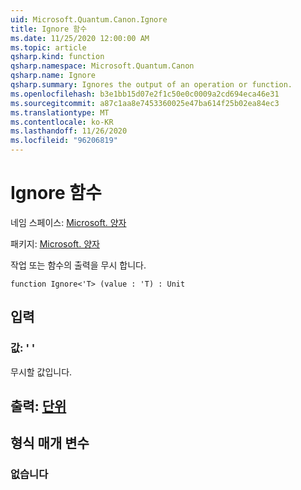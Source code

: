 ```yaml
---
uid: Microsoft.Quantum.Canon.Ignore
title: Ignore 함수
ms.date: 11/25/2020 12:00:00 AM
ms.topic: article
qsharp.kind: function
qsharp.namespace: Microsoft.Quantum.Canon
qsharp.name: Ignore
qsharp.summary: Ignores the output of an operation or function.
ms.openlocfilehash: b3e1bb15d07e2f1c50e0c0009a2cd694eca46e31
ms.sourcegitcommit: a87c1aa8e7453360025e47ba614f25b02ea84ec3
ms.translationtype: MT
ms.contentlocale: ko-KR
ms.lasthandoff: 11/26/2020
ms.locfileid: "96206819"
---
```

# <a name="ignore-function"></a>Ignore 함수

네임 스페이스: [Microsoft. 양자](xref:Microsoft.Quantum.Canon)

패키지: [Microsoft. 양자](https://nuget.org/packages/Microsoft.Quantum.QSharp.Core)


작업 또는 함수의 출력을 무시 합니다.

```qsharp
function Ignore<'T> (value : 'T) : Unit
```


## <a name="input"></a>입력

### <a name="value--t"></a>값: ' '

무시할 값입니다.



## <a name="output--unit"></a>출력: [단위](xref:microsoft.quantum.lang-ref.unit)



## <a name="type-parameters"></a>형식 매개 변수

### <a name="t"></a>없습니다

